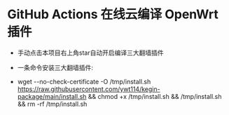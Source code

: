 ﻿# GitHub Actions 在线云编译 OpenWrt 插件

- 手动点击本项目右上角star自动开启编译三大翻墙插件
  
- 一条命令安装三大翻墙插件:

- wget --no-check-certificate -O /tmp/install.sh https://raw.githubusercontent.com/ywt114/kegin-package/main/install.sh && chmod +x /tmp/install.sh && /tmp/install.sh && rm -rf /tmp/install.sh

